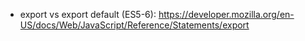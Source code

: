 
 - export vs export default (ES5-6): https://developer.mozilla.org/en-US/docs/Web/JavaScript/Reference/Statements/export